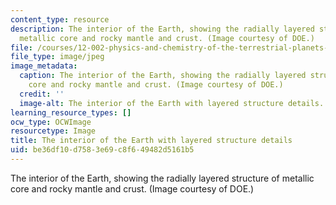 ```yaml
---
content_type: resource
description: The interior of the Earth, showing the radially layered structure of
  metallic core and rocky mantle and crust. (Image courtesy of DOE.)
file: /courses/12-002-physics-and-chemistry-of-the-terrestrial-planets-fall-2008/be36df10d7583e69c8f649482d5161b5_12-002f08-th.jpg
file_type: image/jpeg
image_metadata:
  caption: The interior of the Earth, showing the radially layered structure of metallic
    core and rocky mantle and crust. (Image courtesy of DOE.)
  credit: ''
  image-alt: The interior of the Earth with layered structure details.
learning_resource_types: []
ocw_type: OCWImage
resourcetype: Image
title: The interior of the Earth with layered structure details
uid: be36df10-d758-3e69-c8f6-49482d5161b5
---
```

The interior of the Earth, showing the radially layered structure of metallic core and rocky mantle and crust. (Image courtesy of DOE.)

